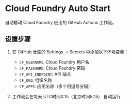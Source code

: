 # Cloud Foundry Auto Start

自动启动 Cloud Foundry 应用的 GitHub Actions 工作流。

## 设置步骤

1. 在 GitHub 仓库的 Settings → Secrets 中添加以下环境变量：
   - `CF_USERNAME`: Cloud Foundry 用户名
   - `CF_PASSWORD`: Cloud Foundry 密码
   - `CF_API_ENDPOINT`: API 端点
   - `CF_ORG`: 组织名称
   - `CF_APPS`: 应用名称（多个用逗号分隔）

2. 工作流会在每天 UTC时间0:15（北京时间8:15） 自动运行
